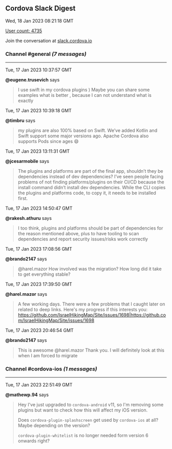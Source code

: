 ## Cordova Slack Digest
Wed, 18 Jan 2023 08:21:18 GMT

[User count: 4735](https://cordova.slack.com/)


Join the conversation at [slack.cordova.io](http://slack.cordova.io/)

### __Channel #general__ _(7 messages)_
---

Tue, 17 Jan 2023 10:37:57 GMT

__@eugene.trusevich__ says 
> I use swift in my cordova plugins )
> Maybe you can share some examples what is better , because I can not understand what is exactly
> 

Tue, 17 Jan 2023 10:39:18 GMT

__@timbru__ says 
> my plugins are also 100% based on Swift.
> We’ve added Kotlin and Swift support some major versions ago.
> Apache Cordova also supports Pods since ages 😄
> 

Tue, 17 Jan 2023 13:11:31 GMT

__@jcesarmobile__ says 
> The plugins and platforms are part of the final app, shouldn’t they be dependencies instead of dev dependencies?
> I’ve seen people facing problems of not finding platforms/plugins on their CI/CD because the install command didn’t install dev dependencies. While the CLI copies the plugins and platforms code, to copy it, it needs to be installed first.
> 

Tue, 17 Jan 2023 14:50:47 GMT

__@rakesh.athuru__ says 
> I too think, plugins and platforms should be part of dependencies for the reason mentioned above, plus to have tooling to scan dependencies and report security issues/risks work correctly
> 

Tue, 17 Jan 2023 17:08:56 GMT

__@brando2147__ says 
> @harel.mazor How involved was the migration? How long did it take to get everything stable?
> 

Tue, 17 Jan 2023 17:39:50 GMT

__@harel.mazor__ says 
> A few working days. There were a few problems that I caught later on related to deep links.
> Here's my progress if this interests you:
> <https://github.com/IsraelHikingMap/Site/issues/1698|https://github.com/IsraelHikingMap/Site/issues/1698>
> 

Tue, 17 Jan 2023 20:46:54 GMT

__@brando2147__ says 
> This is awesome @harel.mazor Thank you. I will definitely look at this when I am forced to migrate
> 

### __Channel #cordova-ios__ _(1 messages)_
---

Tue, 17 Jan 2023 22:51:49 GMT

__@mathewp.94__ says 
> Hey I've just upgraded to `cordova-android` v11, so I'm removing some plugins but want to check how this will affect my iOS version.
> 
> Does  `cordova-plugin-splashscreen` get used by `cordova-ios` at all? Maybe depending on the version?
> 
> `cordova-plugin-whitelist`  is no longer needed form version 6 onwards right?
> 
